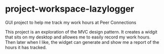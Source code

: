 # project-workspace-lazylogger
GUI project to help me track my work hours at Peer Connections

This project is an exploration of the MVC design pattern. It creates a widgit that sits on my desktop and allowes me to 
easily record my work hours. Then later when I like, the widget can generate and show me a report of the hours it has tracked.
